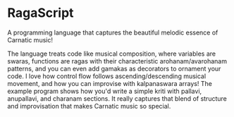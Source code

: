 # RagaScript
A programming language that captures the beautiful melodic essence of Carnatic music! 

The language treats code like musical composition, where variables are swaras, functions are ragas with their characteristic arohanam/avarohanam patterns, and you can even add gamakas as decorators to ornament your code. I love how control flow follows ascending/descending musical movement, and how you can improvise with kalpanaswara arrays!
The example program shows how you'd write a simple kriti with pallavi, anupallavi, and charanam sections. It really captures that blend of structure and improvisation that makes Carnatic music so special.
